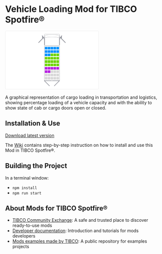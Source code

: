 # Vehicle Loading Mod for TIBCO Spotfire®

<img src="assets/vehicleloading.png" width="60%"/>

A graphical representation of cargo loading in transportation and logistics, showing percentage loading of a vehicle capacity and with the ability to show state of cab or cargo doors open or closed.

## Installation & Use

[Download latest version](https://github.com/TIBCOSoftware/spotfire-mod-vehicleloading/releases)

The [Wiki](https://github.com/TIBCOSoftware/spotfire-mod-vehicleloading/wiki) contains step-by-step instruction on how to install and use this Mod in TIBCO Spotfire®.

## Building the Project

In a terminal window:
- `npm install`
- `npm run start`

## About Mods for TIBCO Spotfire®
-   [TIBCO Community Exchange](https://community.tibco.com/s/global-search/%40uri#q=mod%20for%20tibco%20spotfire&t=Exchange&sort=date%20descending): A safe and trusted place to discover ready-to-use mods
-   [Developer documentation](https://tibcosoftware.github.io/spotfire-mods/docs/): Introduction and tutorials for mods developers
-   [Mods examples made by TIBCO](https://github.com/TIBCOSoftware/spotfire-mods/releases/latest): A public repository for examples projects
